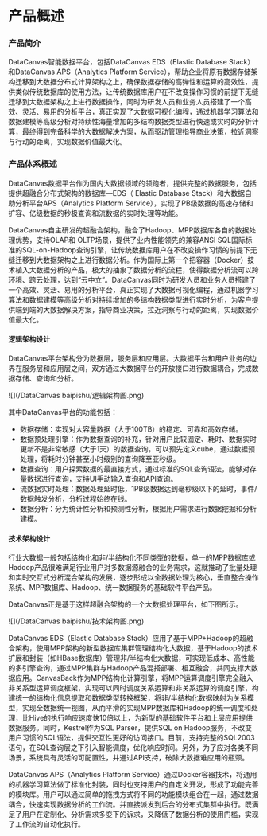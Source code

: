 # 产品概述
### 产品简介
DataCanvas智能数据平台，包括DataCanvas EDS（Elastic Database Stack）和DataCanvas APS（Analytics Platform Service），帮助企业将原有数据存储架构迁移到大数据分布式计算架构之上，确保数据存储的高弹性和运算的高效性，提供类似传统数据库的使用方法，让传统数据库用户在不改变操作习惯的前提下无缝迁移到大数据架构之上进行数据操作，同时为研发人员和业务人员搭建了一个高效、灵活、易用的分析平台，真正实现了大数据可视化编程，通过机器学习算法和数据建模等高级分析对持续性海量增加的多结构数据类型进行快速或实时的分析计算，最终得到完备科学的大数据解决方案，从而驱动管理指导商业决策，拉近洞察与行动的距离，实现数据价值最大化。

### 产品体系概述
DataCanvas数据平台作为国内大数据领域的领跑者，提供完整的数据服务，包括提供超融合分布式架构的数据库—EDS（ Elastic Database Stack）和大数据自助分析平台APS（Analytics Platform Service），实现了PB级数据的高速存储和扩容、亿级数据的秒极查询和流数据的实时处理等功能。

DataCanvas自主研发的超融合架构，融合了Hadoop、MPP数据库各自的数据处理优势，支持OLAP和 OLTP场景，提供了业内性能领先的兼容ANSI SQL国际标准的SQL-on-Hadoop查询引擎，让传统数据库用户在不改变操作习惯的前提下无缝迁移到大数据架构之上进行数据分析。作为国际上第一个把容器（Docker）技术植入大数据分析的产品，极大的抽象了数据分析的流程，使得数据分析流可以跨环境、跨云处理，达到“云中立”。DataCanvas同时为研发人员和业务人员搭建了一个高效、灵活、易用的分析平台，真正实现了大数据可视化编程，通过机器学习算法和数据建模等高级分析对持续增加的多结构数据类型进行实时分析，为客户提供端到端的大数据解决方案，指导商业决策，拉近洞察与行动的距离，实现数据价值最大化。

#### 逻辑架构设计
DataCanvas平台架构分为数据层，服务层和应用层。大数据平台和用户业务的边界在服务层和应用层之间，双方通过大数据平台的开放接口进行数据耦合，完成数据存储、查询和分析。

![](/DataCanvas baipishu/逻辑架构图.png)

其中DataCanvas平台的功能包括：
* 数据存储：实现对大容量数据（大于100TB）的稳定、可靠和高效存储。
* 数据预处理引擎：作为数据查询的补充，针对用户比较固定、耗时、数据实时更新不是非常敏感（大于1天）的数据查询，可以预先定义cube，通过数据预处理，将耗时分钟甚至小时级别的查询降至亚秒级。
* 数据查询：用户探索数据的最直接方式，通过标准的SQL查询语法，能够对存量数据进行查询，支持UI手动输入查询和API查询。
* 流数据实时处理：数据处理延时低，1PB级数据达到毫秒级以下的延时，事件/数据触发分析，分析过程始终在线。
* 数据分析：分为统计性分析和预测性分析，根据用户需求进行数据挖掘和分析建模。

#### 技术架构设计

行业大数据一般包括结构化和非/半结构化不同类型的数据，单一的MPP数据库或Hadoop产品很难满足行业用户对多数据源融合的业务需求，这就推动了批量处理和实时交互式分析混合架构的发展，逐步形成以全数据处理为核心，垂直整合操作系统、MPP数据库、Hadoop、统一数据服务的基础软件平台产品。

DataCanvas正是基于这样超融合架构的一个大数据处理平台，如下图所示。

![](/DataCanvas baipishu/技术架构图.png)

DataCanvas EDS（Elastic Database Stack）应用了基于MPP+Hadoop的超融合架构，使用MPP架构的新型数据库集群管理结构化大数据，基于Hadoop的技术扩展和封装（如HBase数据库）管理非/半结构化大数据，可实现低成本、高性能的多引擎查询，通过MPP集群与Hadoop产品混搭部署、相互融合，共同支撑大数据应用。CanvasBack作为MPP结构化计算引擎，将MPP运算调度引擎完全融入非关系型运算调度框架，实现可以同时调度关系运算和非关系运算的调度引擎，构建统一的结构化信息提取和数据类型转换框架，将非/半结构化数据映射为关系模型，实现全数据统一视图，从而平滑的实现MPP数据库和Hadoop的统一调度和处理，比Hive的执行响应速度快10倍以上，为新型的基础软件平台和上层应用提供数据服务。同时，Kestrel作为SQL Parser，提供SQL on Hadoop服务，不改变用户习惯的SQL语法，提供交互性更好的访问接口。目前，支持完整的SQL2003语句，在SQL查询层之下引入智能调度，优化响应时间。另外，为了应对各类不同场景，系统具有灵活的可配置性，并通过API支持，破除大数据难应用的瓶颈。

DataCanvas APS（Analytics Platform Service）通过Docker容器技术，将通用的机器学习算法做了标准化封装，同时也支持用户的自定义开发，形成了功能完善的模块库。用户可以通过简单的拖拽方式将不同的功能模块组合在一起，通过数据耦合，快速实现数据分析的工作流。并直接派发到后台的分布式集群中执行。既满足了用户在定制化、分析需求多变下的诉求，又降低了数据分析的使用门槛，实现了工作流的自动化执行。

